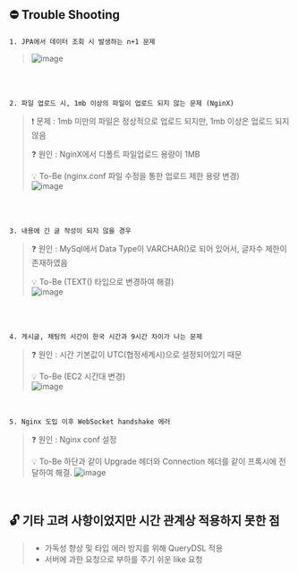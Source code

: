 ## ⛔️ Trouble Shooting


```
1. JPA에서 데이터 조회 시 발생하는 n+1 문제
```
> ![image](https://user-images.githubusercontent.com/95524472/190856075-7ea865e7-9e6e-469b-8f3c-9ed1462e0072.png)

<br />
<br />


```
2. 파일 업로드 시, 1mb 이상의 파일이 업로드 되지 않는 문제 (NginX)
```
> 
> ❗️ 문제 : 1mb 미만의 파일은 정상적으로 업로드 되지만, 1mb 이상은 업로드 되지 않음
>
> ❓ 원인 : NginX에서 디폴트 파일업로드 용량이 1MB  
>
> 💡 To-Be (nginx.conf 파일 수정을 통한 업로드 제한 용량 변경)  
>![image](https://user-images.githubusercontent.com/95524472/190855231-5a4b5bce-833e-4a02-a13b-7961effb6759.png)

<br />
<br />

```
3. 내용에 긴 글 작성이 되지 않을 경우
```
> 
> ❓ 원인 : MySql에서 Data Type이 VARCHAR()로 되어 있어서, 글자수 제한이 존재하였음
>
> 💡 To-Be (TEXT() 타입으로 변경하여 해결)  
> ![image](https://user-images.githubusercontent.com/95524472/190854664-6c3e87ad-986d-4232-8f6e-4ff657ba1d01.png)

<br />
<br />

```
4. 게시글, 채팅의 시간이 한국 시간과 9시간 차이가 나는 문제
```
> 
> ❓ 원인 : 시간 기본값이 UTC(협정세계시)으로 설정되어있기 때문
>
> 💡 To-Be (EC2 시간대 변경)   
> ![image](https://user-images.githubusercontent.com/95524472/190854698-d2691591-5720-457f-a26d-a9947547d85a.png)


<br />


```
5. Nginx 도입 이후 WebSocket handshake 에러
```

> ❓ 원인 : Nginx conf 설정
>
> 💡 To-Be 하단과 같이 Upgrade 헤더와 Connection 헤더를 같이 프록시에 전달하여 해결.
> ![image](https://user-images.githubusercontent.com/95524472/190855231-5a4b5bce-833e-4a02-a13b-7961effb6759.png)


<br />


## 🔓 기타 고려 사항이었지만 시간 관계상 적용하지 못한 점

> - 가독성 향상 및 타입 에러 방지를 위해 QueryDSL 적용
> - 서버에 과한 요청으로 부하를 주기 쉬운 like 요청



